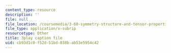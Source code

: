 ```yaml
---
content_type: resource
description: ''
file: null
file_location: /coursemedia/3-60-symmetry-structure-and-tensor-properties-of-materials-fall-2005/cb93d1c0f52d51bd838bab53e5954c42_DKDcpkK3pM8.vtt
file_type: application/x-subrip
resourcetype: Other
title: 3play caption file
uid: cb93d1c0-f52d-51bd-838b-ab53e5954c42
---
```


